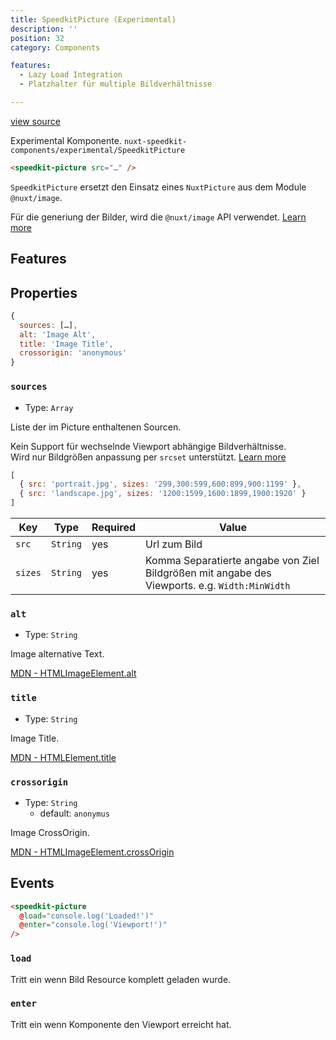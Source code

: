 ```yaml
---
title: SpeedkitPicture (Experimental)
description: ''
position: 32
category: Components

features:
  - Lazy Load Integration
  - Platzhalter für multiple Bildverhältnisse

---
```


[view source](https://github.com/GrabarzUndPartner/nuxt-speedkit/blob/main/lib/components/experimental/SpeedkitPicture.vue)

<alert type="warning">Experimental Komponente. `nuxt-speedkit-components/experimental/SpeedkitPicture`</alert>

```html
<speedkit-picture src="…" />
```

`SpeedkitPicture` ersetzt den Einsatz eines `NuxtPicture` aus dem Module `@nuxt/image`.

Für die generiung der Bilder, wird die `@nuxt/image` API verwendet. [Learn more](https://image.nuxtjs.org/)

## Features

<list :items="features"></list>

## Properties

```js
{
  sources: […],
  alt: 'Image Alt',
  title: 'Image Title',
  crossorigin: 'anonymous'
}
```


### `sources`
- Type: `Array`

Liste der im Picture enthaltenen Sourcen.

<alert type="warning">Kein Support für wechselnde  Viewport abhängige Bildverhältnisse.  
Wird nur Bildgrößen anpassung per `srcset` unterstützt. [Learn more](https://developer.mozilla.org/en-US/docs/Web/HTML/Element/source#attr-srcset)</alert>

```js
[
  { src: 'portrait.jpg', sizes: '299,300:599,600:899,900:1199' },
  { src: 'landscape.jpg', sizes: '1200:1599,1600:1899,1900:1920' }
]
```

| Key     | Type     | Required | Value                                                                                         |
| ------- | -------- | -------- | --------------------------------------------------------------------------------------------- |
| `src`   | `String` | yes      | Url zum Bild                                                                                  |
| `sizes` | `String` | yes      | Komma Separatierte angabe von Ziel Bildgrößen mit angabe des Viewports. e.g. `Width:MinWidth` |


#### 

### `alt`
- Type: `String`

Image alternative Text. 

[MDN - HTMLImageElement.alt](https://developer.mozilla.org/en-US/docs/Web/API/HTMLImageElement/alt)

### `title`
- Type: `String`

Image Title. 

[MDN - HTMLElement.title](https://developer.mozilla.org/en-US/docs/Web/API/HTMLElement/title)

### `crossorigin`
- Type: `String`
  - default: `anonymus`

Image CrossOrigin. 

[MDN - HTMLImageElement.crossOrigin](https://developer.mozilla.org/en-US/docs/Web/API/HTMLImageElement/crossOrigin)

## Events

```html
<speedkit-picture 
  @load="console.log('Loaded!')" 
  @enter="console.log('Viewport!')" 
/>
```

### `load`

Tritt ein wenn Bild Resource komplett geladen wurde.

### `enter`

Tritt ein wenn Komponente den Viewport erreicht hat.

